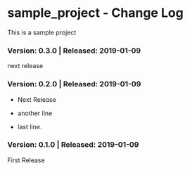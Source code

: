 # sample_project - Change Log
This is a sample project

### Version: 0.3.0 | Released: 2019-01-09 
next release

### Version: 0.2.0 | Released: 2019-01-09 
- Next Release
- another line

- last line.

### Version: 0.1.0 | Released: 2019-01-09 
First Release